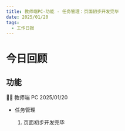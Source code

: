 ```yaml
---
title: 教师端PC-功能 - 任务管理：页面初步开发完毕
date: 2025/01/20
tags:
  - 工作日报
---
```


# 今日回顾

## 功能

👨‍🏫 教师端 PC 2025/01/20

- 任务管理

  1. 页面初步开发完毕
